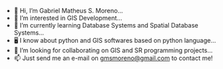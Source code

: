 - 👋 Hi, I’m Gabriel Matheus S. Moreno...
- 👀 I’m interested in GIS Development...
- 📖 I’m currently learning Database Systems and Spatial Database Systems...
- 🖥️ I know about python and GIS softwares based on python language...
- 🤙 I’m looking for collaborating on GIS and SR programming projects...
- 📫 Just send me an e-mail on gmsmoreno@gmail.com to contact me!

<!---
gmsmoreno/gmsmoreno is a ✨ special ✨ repository because its `README.md` (this file) appears on your GitHub profile.
You can click the Preview link to take a look at your changes.
--->
